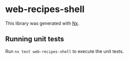 # web-recipes-shell

This library was generated with [Nx](https://nx.dev).

## Running unit tests

Run `nx test web-recipes-shell` to execute the unit tests.
